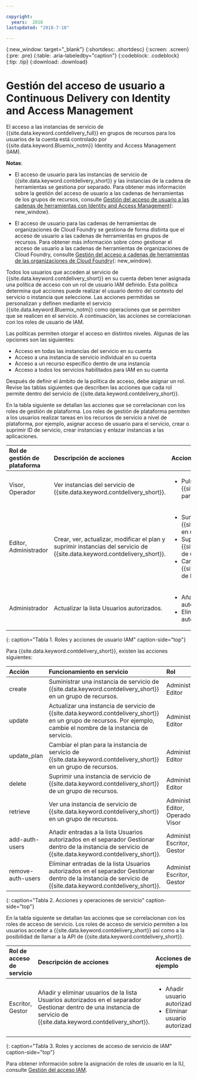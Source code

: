 ```yaml
---

copyright:
  years:  2018
lastupdated: "2018-7-18"

---
```


{:new_window: target="_blank"}
{:shortdesc: .shortdesc}
{:screen: .screen}
{:pre: .pre}
{:table: .aria-labeledby="caption"}
{:codeblock: .codeblock}
{:tip: .tip}
{:download: .download}


# Gestión del acceso de usuario a Continuous Delivery con Identity and Access Management

El acceso a las instancias de servicio de {{site.data.keyword.contdelivery_full}} en grupos de recursos para los usuarios de la cuenta está controlado por {{site.data.keyword.Bluemix_notm}} Identity and Access Management (IAM). 

**Notas**: 

* El acceso de usuario para las instancias de servicio de {{site.data.keyword.contdelivery_short}} y las instancias de la cadena de herramientas se gestiona por separado. Para obtener más información sobre la gestión del acceso de usuario a las cadenas de herramientas de los grupos de recursos, consulte [Gestión del acceso de usuario a las cadenas de herramientas con Identity and Access Management](/docs/services/ContinuousDelivery/toolchains_iam_security.html){: new_window}.

* El acceso de usuario para las cadenas de herramientas de organizaciones de Cloud Foundry se gestiona de forma distinta que el acceso de usuario a las cadenas de herramientas en grupos de recursos. Para obtener más información sobre cómo gestionar el acceso de usuario a las cadenas de herramientas de organizaciones de Cloud Foundry, consulte [Gestión del acceso a cadenas de herramientas de las organizaciones de Cloud Foundry](/docs/services/ContinuousDelivery/toolchains_using.html#managing_access_orgs){: new_window}.

Todos los usuarios que acceden al servicio de {{site.data.keyword.contdelivery_short}} en su cuenta deben tener asignada una política de acceso con un rol de usuario IAM definido. Esta política determina qué acciones puede realizar el usuario dentro del contexto del servicio o instancia que seleccione. Las acciones permitidas se personalizan y definen mediante el servicio {{site.data.keyword.Bluemix_notm}} como operaciones que se permiten que se realicen en el servicio. A continuación, las acciones se correlacionan con los roles de usuario de IAM.

Las políticas permiten otorgar el acceso en distintos niveles. Algunas de las opciones son las siguientes: 

* Acceso en todas las instancias del servicio en su cuenta
* Acceso a una instancia de servicio individual en su cuenta
* Acceso a un recurso específico dentro de una instancia
* Acceso a todos los servicios habilitados para IAM en su cuenta

Después de definir el ámbito de la política de acceso, debe asignar un rol. Revise las tablas siguientes que describen las acciones que cada rol permite dentro del servicio de {{site.data.keyword.contdelivery_short}}.

En la tabla siguiente se detallan las acciones que se correlacionan con los roles de gestión de plataforma. Los roles de gestión de plataforma permiten a los usuarios realizar tareas en los recursos de servicio a nivel de plataforma, por ejemplo, asignar acceso de usuario para el servicio, crear o suprimir ID de servicio, crear instancias y enlazar instancias a las aplicaciones.

| Rol de gestión de plataforma | Descripción de acciones | Acciones de ejemplo|
|:-----------------|:-----------------|:-----------------|
| Visor, Operador | Ver instancias del servicio de {{site.data.keyword.contdelivery_short}}. | <ul><li>Pulse una instancia de servicio de {{site.data.keyword.contdelivery_short}} para abrir su panel de control.</li>|</ul>
| Editor, Administrador | Crear, ver, actualizar, modificar el plan y suprimir instancias del servicio de {{site.data.keyword.contdelivery_short}}. |<ul><li>Suministrar una instancia de {{site.data.keyword.contdelivery_short}} en un grupo de recursos.</li><li>Suprimir una instancia de {{site.data.keyword.contdelivery_short}} de un grupo de recursos.</li><li>Cambiar un plan de instancias de {{site.data.keyword.contdelivery_short}} de Lite a Professional.</li></ul> |
| Administrador | Actualizar la lista Usuarios autorizados.| <ul><li>Añada un usuario a la lista Usuarios autorizados.</li><li>Eliminar un usuario de la lista Usuarios autorizados.</li></ul> |
{: caption="Tabla 1. Roles y acciones de usuario IAM" caption-side="top"}

 Para {{site.data.keyword.contdelivery_short}}, existen las acciones siguientes:

| Acción | Funcionamiento en servicio | Rol
|:-----------------|:-----------------|:--------------|
| create | Suministrar una instancia de servicio de {{site.data.keyword.contdelivery_short}} en un grupo de recursos. | Administrador, Editor |
| update | Actualizar una instancia de servicio de {{site.data.keyword.contdelivery_short}} en un grupo de recursos. Por ejemplo, cambie el nombre de la instancia de servicio. | Administrador, Editor |
| update_plan | Cambiar el plan para la instancia de servicio de {{site.data.keyword.contdelivery_short}} en un grupo de recursos. | Administrador, Editor |
| delete | Suprimir una instancia de servicio de {{site.data.keyword.contdelivery_short}} de un grupo de recursos. | Administrador, Editor |
| retrieve | Ver una instancia de servicio de {{site.data.keyword.contdelivery_short}} en un grupo de recursos. | Administrador, Editor, Operador, Visor |
| add-auth-users | Añadir entradas a la lista Usuarios autorizados en el separador Gestionar dentro de la instancia de servicio de {{site.data.keyword.contdelivery_short}}. | Administrador, Escritor, Gestor |
| remove-auth-users | Eliminar entradas de la lista Usuarios autorizados en el separador Gestionar dentro de la instancia de servicio de {{site.data.keyword.contdelivery_short}}. | Administrador, Escritor, Gestor |
{: caption="Tabla 2. Acciones y operaciones de servicio" caption-side="top"}

En la tabla siguiente se detallan las acciones que se correlacionan con los roles de acceso de servicio. Los roles de acceso de servicio permiten a los usuarios acceder a {{site.data.keyword.contdelivery_short}} así como a la posibilidad de llamar a la API de {{site.data.keyword.contdelivery_short}}.

| Rol de acceso de servicio | Descripción de acciones | Acciones de ejemplo|
|:-----------------|:-----------------|:-----------------|
| Escritor, Gestor | Añadir y eliminar usuarios de la lista Usuarios autorizados en el separador Gestionar dentro de una instancia de servicio de {{site.data.keyword.contdelivery_short}}. | <ul><li>Añadir usuario autorizado.</li><li>Eliminar usuario autorizado.</li></ul>|
{: caption="Tabla 3. Roles y acciones de acceso de servicio de IAM" caption-side="top"}

Para obtener información sobre la asignación de roles de usuario en la IU, consulte [Gestión del acceso IAM](/docs/iam/mngiam.html#iammanidaccser).

<!--This link is not live in production yet. Use https://console.bluemix.net/docs/iam/iamusermanage.html#iamusermanage until the link above is available in production.-->
